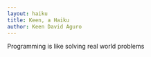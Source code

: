 ```yaml
---
layout: haiku
title: Keen, a Haiku
author: Keen David Aguro
---
```


Programming is like solving real world problems<br>
